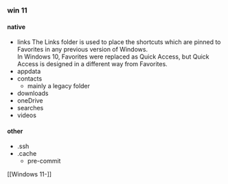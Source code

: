 ### win 11
#### native
- links
	The Links folder is used to place the shortcuts which are pinned to Favorites in any previous version of Windows.  
	In Windows 10, Favorites were replaced as Quick Access, but Quick Access is designed in a different way from Favorites.
- appdata
- contacts
	- mainly a legacy folder
- downloads
- oneDrive
- searches
- videos

#### other
- .ssh
- .cache
	- pre-commit

[[Windows 11-]]